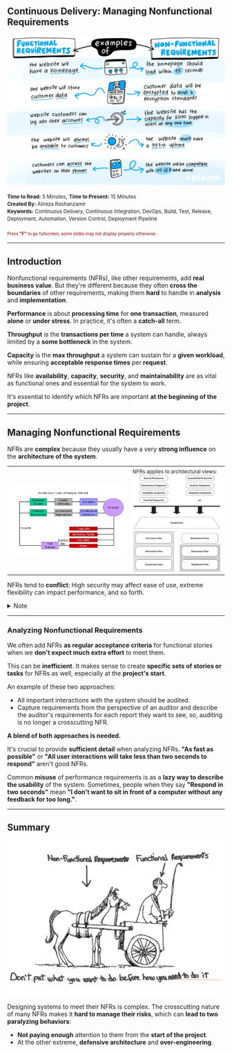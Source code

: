 ## Continuous Delivery: Managing Nonfunctional Requirements

<img src="assets/frs-vs-nfrs.webp" width="600"/>

<small><strong>Time to Read:</strong> 5 Minutes</small>, <small><strong>Time to Present:</strong> 15 Minutes</small>
<br>
<small><strong>Created By:</strong> Alireza Roshanzamir</small>
<br>
<small><strong>Keywords:</strong> Continuous Delivery, Continuous Integration, DevOps, Build, Test, Release, Deployment, Automation, Version Control, Deployment Pipeline</small>
<br><br>
<small style="color: darkred"><small>Press **"F"** to go fullscreen; some slides may not display properly otherwise.</small></small>

---
## Introduction
Nonfunctional requirements (NFRs), like other requirements, add **real business value**. But they're different because they often **cross the boundaries** of other requirements, making them **hard** to handle in **analysis** and **implementation**.

**Performance** is about **processing time** for **one transaction**, measured **alone** or **under stress**. In practice, it's often a **catch-all** term.  <!-- .element class="fragment fade-in-paragraph custom" -->

**Throughput** is the **transactions per time** a system can handle, always limited by a **some bottleneck** in the system.  <!-- .element class="fragment fade-in-paragraph custom" -->

**Capacity** is the **max throughput** a system can sustain for a **given workload**, while ensuring **acceptable response times** per **request**.  <!-- .element class="fragment fade-in-paragraph custom" -->

NFRs like **availability**, **capacity**, **security**, and **maintainability** are as vital as functional ones and essential for the system to work.  <!-- .element class="fragment fade-in-paragraph custom" -->

It's essential to identify which NFRs are important **at the beginning of the project**.  <!-- .element class="fragment fade-in-paragraph custom" -->

---
## Managing Nonfunctional Requirements
NFRs are **complex** because they usually have a very **strong influence** on the **architecture of the system**.

<table>
    <tr>
        <td><img src="assets/atam.webp" width="1000"></td>
        <td>
            <small>NFRs applies to architectural views:</small>
            <br>
            <img src="assets/viewpoints-and-perspectives.webp" width="580">
        </td>
    </tr>
</table>

NFRs tend to **conflict**: High security may affect ease of use, extreme flexibility can impact performance, and so forth.  <!-- .element class="fragment fade-in-paragraph custom" -->

<details>
    <summary>Note</summary>
    Perspectives:
    <ul>
        <li>
            Security: The ability of the system to reliably control, monitor, and audit who can perform what actions on which resources and the ability to detect and recover from security breaches.
        </li>
        <li>
            Performance and Scalability: The ability of the system to predictably execute within its mandated performance profile and to handle increased processing volumes in the future if required.
        </li>
        <li>
            Availability and Resilience: The ability of the system to be fully or partly operational as and when required and to effectively handle failures that could affect system availability.
        </li>
        <li>
            Evolution: The ability of the system to be flexible in the face of the inevitable change that all systems experience after deployment, balanced against the costs ofproviding such flexibility.
        </li>
        <li>
            Accessibility: The ability of the system to be used by people with disabilities.
        </li>
        <li>
            Development, Resource: The ability of the system to be designed, built, deployed, and operated within known constraints related to people, budget, time, and materials.
        </li>
        <li>
            Internationalization: The ability of the system to be independent from any particular language, country, or cultural group.
        </li>
        <li>
            Location: The ability of the system to overcome problems brought about by the absolute location of its elements and the distances between them.
        </li>
        <li>
            Regulation: The ability of the system to conform to local and international laws, quasilegal regulations, company policies, and other rules and standards.
        </li>
        <li>
            Usability: The ease with which people who interact with the system can work effectively.
        </li>
    </ul>
</details>

------
### Analyzing Nonfunctional Requirements
We often add NFRs **as regular acceptance criteria** for functional stories when we **don't expect much extra effort** to meet them.


This can be **inefficient**. It makes sense to create **specific sets of stories or tasks** for NFRs as well, especially at the **project's start**.  <!-- .element class="fragment fade-in-paragraph custom" -->

An example of these two approaches:  <!-- .element class="fragment fade-in-with-next custom" -->
- All important interactions with the system should be audited.
- Capture requirements from the perspective of an auditor and describe the auditor's requirements for each report they want to see, so, auditing is no longer a crosscutting NFR.

**A blend of both approaches is needed.**  <!-- .element class="fragment fade-in-paragraph custom" -->

It's crucial to provide **sufficient detail** when analyzing NFRs. **"As fast as possible"** or **"All user interactions will take less than two seconds to respond"** aren't good NFRs.  <!-- .element class="fragment fade-in-paragraph custom" -->

Common **misuse** of performance requirements is as a **lazy way to describe the usability** of the system. Sometimes, people when they say **"Respond in two seconds"** mean **"I don't want to sit in front of a computer without any feedback for too long."**.  <!-- .element class="fragment fade-in-paragraph custom" -->

---
## Summary
<img src="assets/dont-put-nfrs-behind.webp" class="fragment start" width="700">

Designing systems to meet their NFRs is complex. The crosscutting nature of many NFRs makes it **hard to manage their risks**, which can **lead to two paralyzing behaviors**:  <!-- .element: class="fragment fade-in-with-next custom" -->
- **Not paying enough** attention to them from the **start of the project**.  <!-- .element class="fragment highlight-current-blue-parent custom" -->
- At the other extreme, **defensive architecture** and **over-engineering**.  <!-- .element class="fragment highlight-current-blue-parent custom" -->
